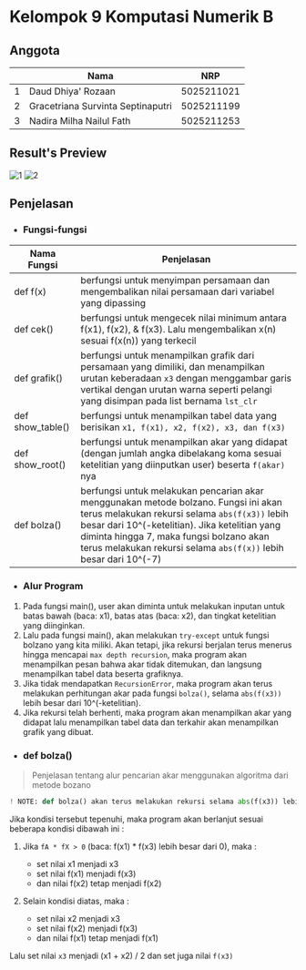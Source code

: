 # Kelompok 9 Komputasi Numerik B

## Anggota

|     | Nama                              | NRP        |
| --- | --------------------------------- | ---------- |
| 1   | Daud Dhiya' Rozaan                | 5025211021 |
| 2   | Gracetriana Survinta Septinaputri | 5025211199 |
| 3   | Nadira Milha Nailul Fath          | 5025211253 |

## **Result's Preview**
![1](https://user-images.githubusercontent.com/90663569/197921542-dc4943e9-a103-4317-8146-f26d7bffba60.png)
![2](https://user-images.githubusercontent.com/90663569/197921547-3d0f75f0-2dc2-458a-8702-5b271b89cef3.png)

## Penjelasan

- ### Fungsi-fungsi

Nama Fungsi       | Penjelasan                 |
----------------- | -------------------------- |
def f(x)          | berfungsi untuk menyimpan persamaan dan mengembalikan nilai persamaan dari variabel yang dipassing |
def cek()         | berfungsi untuk mengecek nilai minimum antara f(x1), f(x2), & f(x3). Lalu mengembalikan x(n) sesuai f(x(n)) yang terkecil |
def grafik()      | berfungsi untuk menampilkan grafik dari persamaan yang dimiliki, dan menampilkan urutan keberadaan `x3` dengan menggambar garis vertikal dengan urutan warna seperti pelangi yang disimpan pada list bernama `lst_clr` |
def show_table()  | berfungsi untuk menampilkan tabel data yang berisikan ```x1, f(x1), x2, f(x2), x3, dan f(x3)``` |
def show_root()   | berfungsi untuk menampilkan akar yang didapat (dengan jumlah angka dibelakang koma sesuai ketelitian yang diinputkan user) beserta `f(akar)` nya |
def bolza()       | berfungsi untuk melakukan pencarian akar menggunakan metode bolzano. Fungsi ini akan terus melakukan rekursi selama `abs(f(x3))` lebih besar dari 10^(-ketelitian). Jika ketelitian yang diminta hingga 7, maka fungsi bolzano akan terus melakukan rekursi selama `abs(f(x))` lebih besar dari 10^(-7)

- ### Alur Program

1. Pada fungsi main(), user akan diminta untuk melakukan inputan untuk batas bawah (baca: x1), batas atas (baca: x2), dan tingkat ketelitian yang diinginkan.
2. Lalu pada fungsi main(), akan melakukan `try-except` untuk fungsi bolzano yang kita miliki. Akan tetapi, jika rekursi berjalan terus menerus hingga mencapai `max depth recursion`, maka program akan menampilkan pesan bahwa akar tidak ditemukan, dan langsung menampilkan tabel data beserta grafiknya.
3. Jika tidak mendapatkan `RecursionError`, maka program akan terus melakukan perhitungan akar pada fungsi `bolza()`, selama `abs(f(x3))` lebih besar dari 10^(-ketelitian).
4. Jika rekursi telah berhenti, maka program akan menampilkan akar yang didapat lalu menampilkan tabel data dan terkahir akan menampilkan grafik yang dibuat.

- ### def bolza()

> Penjelasan tentang alur pencarian akar menggunakan algoritma dari metode bozano

```py
! NOTE: def bolza() akan terus melakukan rekursi selama abs(f(x3)) lebih besar dari 10^(-ketelitian). 
```

Jika kondisi tersebut tepenuhi, maka program akan berlanjut sesuai beberapa kondisi dibawah ini :

1. Jika `fA * fX > 0` (baca: f(x1) * f(x3) lebih besar dari 0), maka :

    - set nilai x1 menjadi x3
    - set nilai f(x1) menjadi f(x3)
    - dan nilai f(x2) tetap menjadi f(x2)

2. Selain kondisi diatas, maka :

    - set nilai x2 menjadi x3
    - set nilai f(x2) menjadi f(x3)
    - dan nilai f(x1) tetap menjadi f(x1)

Lalu set nilai `x3` menjadi (x1 + x2) / 2 dan set juga nilai `f(x3)`
